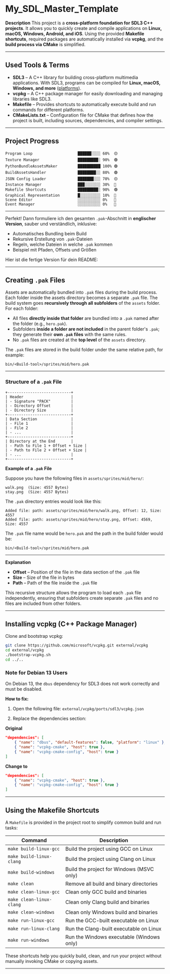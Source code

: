 # My\_SDL\_Master\_Template

**Description**
This project is a **cross-platform foundation for SDL3 C++ projects**. It allows you to quickly create and compile applications on **Linux, macOS, Windows, Android, and iOS**. Using the provided **Makefile shortcuts**, required packages are automatically installed via **vcpkg**, and the **build process via CMake** is simplified.

---

## Used Tools & Terms

* **SDL3** – A C++ library for building cross-platform multimedia applications. With SDL3, programs can be compiled for **Linux, macOS, Windows, and more** ([platforms](https://wiki.libsdl.org/SDL3/README-platforms)).
* **vcpkg** – A C++ package manager for easily downloading and managing libraries like SDL3.
* **Makefile** – Provides shortcuts to automatically execute build and run commands for different platforms.
* **CMakeLists.txt** – Configuration file for CMake that defines how the project is built, including sources, dependencies, and compiler settings.

---

## Project Progress

```
Program Loop                    ██████░░░░ 60%  🟡
Texture Manager                 █████████░ 90%  🟢
PythonBundleAssetsMaker         ██████████ 100% 🟢
BuildAssetsHandler              ████████░░ 80%  🟢
JSON Config Loader              ███████░░░ 70%  🟡
Instance Manager                ███░░░░░░░ 30%  🔴
Makefile Shortcuts              █████████░ 90%  🟢
Graphical Representation        █░░░░░░░░░ 10%  🔴
Scene Editor                    ░░░░░░░░░░ 0%   🔴
Event Manager                   ░░░░░░░░░░ 0%   🔴
```

---

Perfekt! Dann formuliere ich den gesamten `.pak`-Abschnitt in **englischer Version**, sauber und verständlich, inklusive:

* Automatisches Bundling beim Build
* Rekursive Erstellung von `.pak`-Dateien
* Regeln, welche Dateien in welche `.pak` kommen
* Beispiel mit Pfaden, Offsets und Größen

Hier ist die fertige Version für dein README:

---

## Creating `.pak` Files

Assets are automatically bundled into `.pak` files during the build process. Each folder inside the assets directory becomes a separate `.pak` file. The build system goes **recursively through all subfolders** of the `assets` folder. For each folder:

* All files **directly inside that folder** are bundled into a `.pak` named after the folder (e.g., `hero.pak`).
* Subfolders **inside a folder are not included** in the parent folder's `.pak`; they generate their **own `.pak` files** with the same rules.
* No `.pak` files are created at the **top level** of the `assets` directory.

The `.pak` files are stored in the build folder under the same relative path, for example:

```
bin/<Build-tool>/sprites/mid/hero.pak
```

---

### Structure of a `.pak` File

```
+----------------------------+
| Header                     |
| - Signature "PACK"         |
| - Directory Offset         |
| - Directory Size           |
+----------------------------+
| Data Section               |
| - File 1                   |
| - File 2                   |
| - ...                      |
+----------------------------+
| Directory at the End       |
| - Path to File 1 + Offset + Size |
| - Path to File 2 + Offset + Size |
| - ...                      |
+----------------------------+
```

**Example of a `.pak` File**

Suppose you have the following files in `assets/sprites/mid/hero/`:

```
walk.png  (Size: 4557 Bytes)
stay.png  (Size: 4557 Bytes)
```

The `.pak` directory entries would look like this:

```
Added file: path: assets/sprites/mid/hero/walk.png, Offset: 12, Size: 4557
Added file: path: assets/sprites/mid/hero/stay.png, Offset: 4569, Size: 4557
```

The `.pak` file name would be `hero.pak` and the path in the build folder would be:

```
bin/<Build-tool>/sprites/mid/hero.pak
```

---

**Explanation**

* **Offset** – Position of the file in the data section of the `.pak` file
* **Size** – Size of the file in bytes
* **Path** – Path of the file inside the `.pak` file

This recursive structure allows the program to load each `.pak` file independently, ensuring that subfolders create separate `.pak` files and no files are included from other folders.

---

## Installing vcpkg (C++ Package Manager)

Clone and bootstrap vcpkg:

```bash
git clone https://github.com/microsoft/vcpkg.git external/vcpkg
cd external/vcpkg
./bootstrap-vcpkg.sh
cd ../..
```

### Note for Debian 13 Users

On Debian 13, the `dbus` dependency for SDL3 does not work correctly and must be disabled.

**How to fix:**

1. Open the following file:
   `external/vcpkg/ports/sdl3/vcpkg.json`

2. Replace the dependencies section:

**Original**

```json
"dependencies": [
    { "name": "dbus", "default-features": false, "platform": "linux" },
    { "name": "vcpkg-cmake", "host": true },
    { "name": "vcpkg-cmake-config", "host": true }
]
```

**Change to**

```json
"dependencies": [
    { "name": "vcpkg-cmake", "host": true },
    { "name": "vcpkg-cmake-config", "host": true }
]
```

---

## Using the Makefile Shortcuts

A `Makefile` is provided in the project root to simplify common build and run tasks:

| Command                  | Description                               |
| ------------------------ | ----------------------------------------- |
| `make build-linux-gcc`   | Build the project using GCC on Linux      |
| `make build-linux-clang` | Build the project using Clang on Linux    |
| `make build-windows`     | Build the project for Windows (MSVC only) |
| `make clean`             | Remove all build and binary directories   |
| `make clean-linux-gcc`   | Clean only GCC build and binaries         |
| `make clean-linux-clang` | Clean only Clang build and binaries       |
| `make clean-windows`     | Clean only Windows build and binaries     |
| `make run-linux-gcc`     | Run the GCC-built executable on Linux     |
| `make run-linux-clang`   | Run the Clang-built executable on Linux   |
| `make run-windows`       | Run the Windows executable (Windows only) |

These shortcuts help you quickly build, clean, and run your project without manually invoking CMake or copying assets.

---
